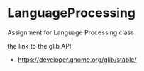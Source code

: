 # LanguageProcessing
Assignment for Language Processing class

the link to the glib API:
- https://developer.gnome.org/glib/stable/
